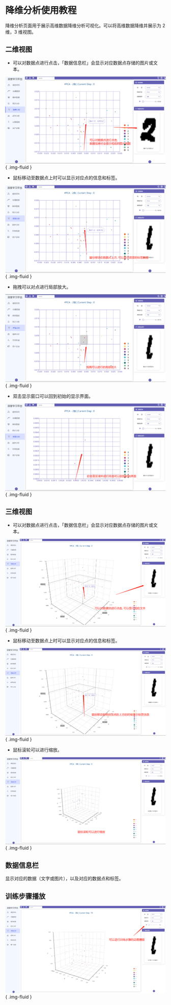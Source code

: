 # 降维分析使用教程

降维分析页面用于展示高维数据降维分析可视化。可以将高维数据降维并展示为 2 维，3 维视图。

## 二维视图

* 可以对数据点进行点击，「数据信息栏」会显示对应数据点存储的图片或文本。

![](./images/embedding/2d_point_click.png){ .img-fluid }

* 鼠标移动至数据点上时可以显示对应点的信息和标签。

![](./images/embedding/2d_point_over.png){ .img-fluid }

* 拖拽可以对点进行局部放大。

![](./images/embedding/2d_drag.png){ .img-fluid }


* 双击显示窗口可以回到初始的显示界面。

![](./images/embedding/2d_double_click.png){ .img-fluid }

## 三维视图

* 可以对数据点进行点击，「数据信息栏」会显示对应数据点存储的图片或文本。

![](./images/embedding/3d_point_click.png){ .img-fluid }

* 鼠标移动至数据点上时可以显示对应点的信息和标签。

![](./images/embedding/3d_point_over.png){ .img-fluid }

* 鼠标滚轮可以进行缩放。

![](./images/embedding/3d_scale.png){ .img-fluid }

## 数据信息栏

显示对应的数据（文字或图片），以及对应的数据点和标签。

## 训练步骤播放

![](./images/embedding/run.png){ .img-fluid }